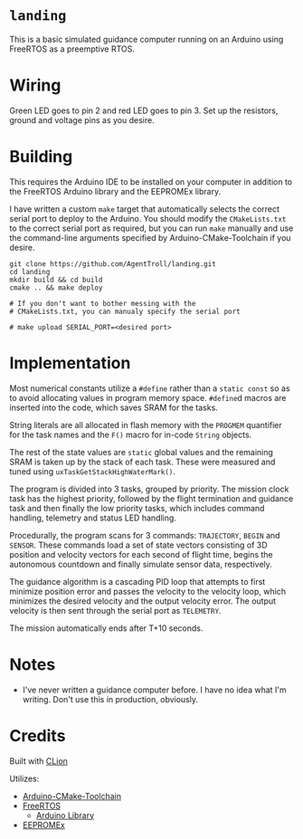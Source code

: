 # `landing`

This is a basic simulated guidance computer running on an
Arduino using FreeRTOS as a preemptive RTOS.

# Wiring

Green LED goes to pin 2 and red LED goes to pin 3. Set up
the resistors, ground and voltage pins as you desire.

# Building

This requires the Arduino IDE to be installed on your
computer in addition to the FreeRTOS Arduino library and
the EEPROMEx library.

I have written a custom `make` target that automatically
selects the correct serial port to deploy to the Arduino.
You should modify the `CMakeLists.txt` to the correct
serial port as required, but you can run `make` manually
and use the command-line arguments specified by
Arduino-CMake-Toolchain if you desire.

``` shell
git clone https://github.com/AgentTroll/landing.git
cd landing
mkdir build && cd build
cmake .. && make deploy

# If you don't want to bother messing with the 
# CMakeLists.txt, you can manualy specify the serial port

# make upload SERIAL_PORT=<desired port>
```

# Implementation

Most numerical constants utilize a `#define` rather than a
`static const` so as to avoid allocating values in program
memory space. `#define`d macros are inserted into the code,
which saves SRAM for the tasks.

String literals are all allocated in flash memory with the
`PROGMEM` quantifier for the task names and the `F()`
macro for in-code `String` objects.

The rest of the state values are `static` global values and
the remaining SRAM is taken up by the stack of each task.
These were measured and tuned using 
`uxTaskGetStackHighWaterMark()`.

The program is divided into 3 tasks, grouped by priority.
The mission clock task has the highest priority, followed
by the flight termination and guidance task and then
finally the low priority tasks, which includes command
handling, telemetry and status LED handling.

Procedurally, the program scans for 3 commands: 
`TRAJECTORY`, `BEGIN` and `SENSOR`. These commands load a
set of state vectors consisting of 3D position and velocity
vectors for each second of flight time, begins the
autonomous countdown and finally simulate sensor data,
respectively.

The guidance algorithm is a cascading PID loop that
attempts to first minimize position error and passes the
velocity to the velocity loop, which minimizes the
desired velocity and the output velocity error. The output
velocity is then sent through the serial port as
`TELEMETRY`.

The mission automatically ends after T+10 seconds.

# Notes

  * I've never written a guidance computer before. I have
  no idea what I'm writing. Don't use this in production,
  obviously.

# Credits

Built with [CLion](https://www.jetbrains.com/clion/)

Utilizes:
  * [Arduino-CMake-Toolchain](https://github.com/a9183756-gh/Arduino-CMake-Toolchain)
  * [FreeRTOS](https://www.freertos.org/)
    * [Arduino Library](https://www.arduino.cc/reference/en/libraries/freertos/)
  * [EEPROMEx](https://playground.arduino.cc/Code/EEPROMex/)
